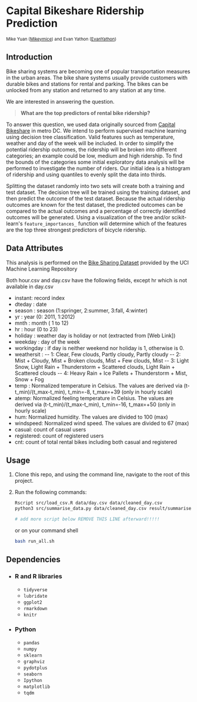 # Capital Bikeshare Ridership Prediction

<sup>Mike Yuan ([Mikeymice](https://github.com/Mikeymice)) and Evan Yathon ([EvanYathon](https://github.com/EvanYathon)) </sup>

## Introduction

Bike sharing systems are becoming one of popular transportation measures in the urban areas. The bike share systems usually provide customers with durable bikes and stations for rental and parking. The bikes can be unlocked from any station and returned to any station at any time.

We are interested in answering the question.

> **What are the top predictors of rental bike ridership?**

To answer this question, we used data originally sourced from [Capital Bikeshare](https://www.capitalbikeshare.com) in metro DC. We intend to perform supervised machine learning using decision tree classification.  Valid features such as temperature, weather and day of the week will be included.  In order to simplify the potential ridership outcomes, the ridership will be broken into different categories; an example could be low, medium and high ridership.  To find the bounds of the categories some initial exploratory data analysis will be performed to investigate the number of riders.  Our initial idea is a histogram of ridership and using quantiles to evenly split the data into thirds.

Splitting the dataset randomly into two sets will create both a training and test dataset.  The decision tree will be trained using the training dataset, and then predict the outcome of the test dataset.  Because the actual ridership outcomes are known for the test dataset, the predicted outcomes can be compared to the actual outcomes and a percentage of correctly identified outcomes will be generated.  Using a visualization of the tree and/or scikit-learn's `feature_importances_` function will determine which of the features are the top three strongest predictors of bicycle ridership.

## Data Attributes

This analysis is performed on the [Bike Sharing Dataset](https://archive.ics.uci.edu/ml/datasets/Bike+Sharing+Dataset) provided by the UCI Machine Learning Repository

Both hour.csv and day.csv have the following fields, except hr which is not available in day.csv

-   instant: record index
-   dteday : date
-   season : season (1:springer, 2:summer, 3:fall, 4:winter)
-   yr : year (0: 2011, 1:2012)
-   mnth : month ( 1 to 12)
-   hr : hour (0 to 23)
-   holiday : weather day is holiday or not (extracted from [Web Link])
-   weekday : day of the week
-   workingday : if day is neither weekend nor holiday is 1, otherwise is 0.
-   weathersit :
    \--   1: Clear, Few clouds, Partly cloudy, Partly cloudy
    \--   2: Mist + Cloudy, Mist + Broken clouds, Mist + Few clouds, Mist
    \--   3: Light Snow, Light Rain + Thunderstorm + Scattered clouds, Light Rain + Scattered clouds
    \--   4: Heavy Rain + Ice Pallets + Thunderstorm + Mist, Snow + Fog
-   temp : Normalized temperature in Celsius. The values are derived via (t-t_min)/(t_max-t_min), t_min=-8, t_max=+39 (only in hourly scale)
-   atemp: Normalized feeling temperature in Celsius. The values are derived via (t-t_min)/(t_max-t_min), t_min=-16, t_max=+50 (only in hourly scale)
-   hum: Normalized humidity. The values are divided to 100 (max)
-   windspeed: Normalized wind speed. The values are divided to 67 (max)
-   casual: count of casual users
-   registered: count of registered users
-   cnt: count of total rental bikes including both casual and registered

## Usage

1.  Clone this repo, and using the command line, navigate to the root of this project.
2.  Run the following commands:

    ```sh
    Rscript src/load_csv.R data/day.csv data/cleaned_day.csv
    python3 src/summarise_data.py data/cleaned_day.csv result/summarised_data.csv img/accuracy.png img/dtree.png

    # add more script below REMOVE THIS LINE afterward!!!!!
    ```

    or on your command shell

    ```sh
    bash run_all.sh
    ```

## Dependencies

-   ### R and R libraries
    -   `tidyverse`
    -   `lubridate`
    -   `ggplot2`
    -   `rmarkdown`
    -   `knitr`
-   ### Python
    -   `pandas`
    -   `numpy`
    -   `sklearn`
    -   `graphviz`
    -   `pydotplus`
    -   `seaborn`
    -   `Ipython`
    -   `matplotlib`
    -   `tqdm`
